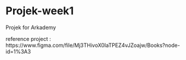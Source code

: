<h1>Projek-week1</h1>
<p>Projek for Arkademy<p>
<p>reference project : https://www.figma.com/file/Mj3THivoX0IaTPEZ4vJZoajw/Books?node-id=1%3A3</p>



